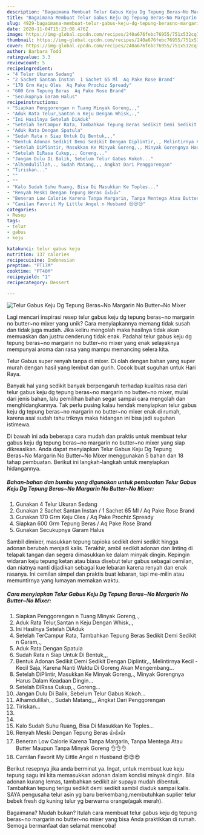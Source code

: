 ```yaml
---
description: "Bagaimana Membuat Telur Gabus Keju Dg Tepung Beras~No Margarin No Butter~No Mixer Anti Gagal"
title: "Bagaimana Membuat Telur Gabus Keju Dg Tepung Beras~No Margarin No Butter~No Mixer Anti Gagal"
slug: 4929-bagaimana-membuat-telur-gabus-keju-dg-tepung-berasno-margarin-no-butterno-mixer-anti-gagal
date: 2020-11-04T15:23:08.476Z
image: https://img-global.cpcdn.com/recipes/240a676febc76955/751x532cq70/telur-gabus-keju-dg-tepung-berasno-margarin-no-butterno-mixer-foto-resep-utama.jpg
thumbnail: https://img-global.cpcdn.com/recipes/240a676febc76955/751x532cq70/telur-gabus-keju-dg-tepung-berasno-margarin-no-butterno-mixer-foto-resep-utama.jpg
cover: https://img-global.cpcdn.com/recipes/240a676febc76955/751x532cq70/telur-gabus-keju-dg-tepung-berasno-margarin-no-butterno-mixer-foto-resep-utama.jpg
author: Barbara Todd
ratingvalue: 3.3
reviewcount: 5
recipeingredient:
- "4 Telur Ukuran Sedang"
- "2 Sachet Santan Instan  1 Sachet 65 Ml  Aq Pake Rose Brand"
- "170 Grm Keju Oles  Aq Pake Prochiz Spready"
- "600 Grm Tepung Beras  Aq Pake Rose Brand"
- "Secukupnya Garam Halus"
recipeinstructions:
- "Siapkan Penggorengan n Tuang Minyak Goreng,.,"
- "Aduk Rata Telur,Santan n Keju Dengan Whisk,.,"
- "Ini Hasilnya Setelah DiAduk"
- "Setelah TerCampur Rata, Tambahkan Tepung Beras Sedikit Demi Sedikit n Garam,.,"
- "Aduk Rata Dengan Spatula"
- "Sudah Rata n Siap Untuk Di Bentuk,,,"
- "Bentuk Adonan Sedikit Demi Sedikit Dengan Diplintir,., Melintirnya Kecil - Kecil Saja, Karena Nanti Waktu Di Goreng Akan Mengembang..."
- "Setelah DiPlintir, Masukkan Ke Minyak Goreng,., Minyak Gorengnya Harus Dalam Keadaan Dingin..."
- "Setelah DiRasa Cukup,., Goreng..."
- "Jangan Dulu Di Balik, Sebelum Telur Gabus Kokoh..."
- "Alhamdulillah,., Sudah Matang,,, Angkat Dari Penggorengan"
- "Tiriskan..."
- ""
- ""
- "Kalo Sudah Suhu Ruang, Bisa Di Masukkan Ke Toples..."
- "Renyah Meski Dengan Tepung Beras 👍👍👍"
- "Beneran Low Calorie Karena Tanpa Margarin, Tanpa Mentega Atau Butter Maupun Tanpa Minyak Goreng 👌👌👌"
- "Camilan Favorit My Little Angel n Husband 😍😍😍"
categories:
- Resep
tags:
- telur
- gabus
- keju

katakunci: telur gabus keju 
nutrition: 137 calories
recipecuisine: Indonesian
preptime: "PT17M"
cooktime: "PT40M"
recipeyield: "1"
recipecategory: Dessert

---
```



![Telur Gabus Keju Dg Tepung Beras~No Margarin No Butter~No Mixer](https://img-global.cpcdn.com/recipes/240a676febc76955/751x532cq70/telur-gabus-keju-dg-tepung-berasno-margarin-no-butterno-mixer-foto-resep-utama.jpg)

Lagi mencari inspirasi resep telur gabus keju dg tepung beras~no margarin no butter~no mixer yang unik? Cara menyiapkannya memang tidak susah dan tidak juga mudah. Jika keliru mengolah maka hasilnya tidak akan memuaskan dan justru cenderung tidak enak. Padahal telur gabus keju dg tepung beras~no margarin no butter~no mixer yang enak selayaknya mempunyai aroma dan rasa yang mampu memancing selera kita.

Telur Gabus super renyah tanpa di mixer. Di olah dengan bahan yang super murah dengan hasil yang lembut dan gurih. Cocok buat suguhan untuk Hari Raya.

Banyak hal yang sedikit banyak berpengaruh terhadap kualitas rasa dari telur gabus keju dg tepung beras~no margarin no butter~no mixer, mulai dari jenis bahan, lalu pemilihan bahan segar sampai cara mengolah dan menghidangkannya. Tak perlu pusing kalau hendak menyiapkan telur gabus keju dg tepung beras~no margarin no butter~no mixer enak di rumah, karena asal sudah tahu triknya maka hidangan ini bisa jadi suguhan istimewa.


Di bawah ini ada beberapa cara mudah dan praktis untuk membuat telur gabus keju dg tepung beras~no margarin no butter~no mixer yang siap dikreasikan. Anda dapat menyiapkan Telur Gabus Keju Dg Tepung Beras~No Margarin No Butter~No Mixer menggunakan 5 bahan dan 18 tahap pembuatan. Berikut ini langkah-langkah untuk menyiapkan hidangannya.

<!--inarticleads1-->

##### Bahan-bahan dan bumbu yang digunakan untuk pembuatan Telur Gabus Keju Dg Tepung Beras~No Margarin No Butter~No Mixer:

1. Gunakan 4 Telur Ukuran Sedang
1. Gunakan 2 Sachet Santan Instan / 1 Sachet 65 Ml / Aq Pake Rose Brand
1. Gunakan 170 Grm Keju Oles / Aq Pake Prochiz Spready
1. Siapkan 600 Grm Tepung Beras / Aq Pake Rose Brand
1. Gunakan Secukupnya Garam Halus


Sambil dimixer, masukkan tepung tapioka sedikit demi sedikit hingga adonan berubah menjadi kalis. Terakhir, ambil sedikit adonan dan linting di telapak tangan dan segera dimasukkan ke dalam minyak dingin. Kepingin widaran keju tepung ketan atau biasa disebut telur gabus sebagai cemilan, dan niatnya nanti dijadikan sebagai kue lebaran karena renyah dan enak rasanya. Ini cemilan simpel dan praktis buat lebaran, tapi me-milin atau memuntirnya yang lumayan memakan waktu. 

<!--inarticleads2-->

##### Cara menyiapkan Telur Gabus Keju Dg Tepung Beras~No Margarin No Butter~No Mixer:

1. Siapkan Penggorengan n Tuang Minyak Goreng,.,
1. Aduk Rata Telur,Santan n Keju Dengan Whisk,.,
1. Ini Hasilnya Setelah DiAduk
1. Setelah TerCampur Rata, Tambahkan Tepung Beras Sedikit Demi Sedikit n Garam,.,
1. Aduk Rata Dengan Spatula
1. Sudah Rata n Siap Untuk Di Bentuk,,,
1. Bentuk Adonan Sedikit Demi Sedikit Dengan Diplintir,., Melintirnya Kecil - Kecil Saja, Karena Nanti Waktu Di Goreng Akan Mengembang...
1. Setelah DiPlintir, Masukkan Ke Minyak Goreng,., Minyak Gorengnya Harus Dalam Keadaan Dingin...
1. Setelah DiRasa Cukup,., Goreng...
1. Jangan Dulu Di Balik, Sebelum Telur Gabus Kokoh...
1. Alhamdulillah,., Sudah Matang,,, Angkat Dari Penggorengan
1. Tiriskan...
1. 
1. 
1. Kalo Sudah Suhu Ruang, Bisa Di Masukkan Ke Toples...
1. Renyah Meski Dengan Tepung Beras 👍👍👍
1. Beneran Low Calorie Karena Tanpa Margarin, Tanpa Mentega Atau Butter Maupun Tanpa Minyak Goreng 👌👌👌
1. Camilan Favorit My Little Angel n Husband 😍😍😍


Berikut resepnya jika anda berminat ya. Ingat, untuk membuat kue keju tepung sagu ini kita memasukkan adonan dalam kondisi minyak dingin. Bila adonan kurang lemas, tambahkan sedikit air supaya mudah dibentuk. Tambahkan tepung terigu sedikit demi sedikit sambil diaduk sampai kalis. SAYA pengusaha telur asin yg baru berkembang,membutuhkan suplier telur bebek fresh dg kuning telur yg berwarna orange(agak merah). 

Bagaimana? Mudah bukan? Itulah cara membuat telur gabus keju dg tepung beras~no margarin no butter~no mixer yang bisa Anda praktikkan di rumah. Semoga bermanfaat dan selamat mencoba!
